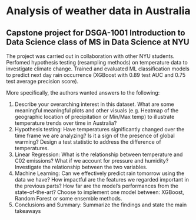 # Analysis of weather data in Australia
## Capstone project for DSGA-1001 Introduction to Data Science class of MS in Data Science at NYU

The project was carried out in collaboration with other NYU students.
Perfomed hypothesis testing (resampling methods) on temperature data to investigate climate change. Trained and evaluated ML classification models to predict next day rain occurrence (XGBoost with 0.89 test AUC and 0.75 test average precision score).

More specifically, the authors wanted answers to the following:
1)	Describe your overarching interest in this dataset. What are some meaningful meaningful plots and other visuals (e.g. Heatmap of the geographic location of precipitation or Min/Max temp) to illustrate temperature trends over time in Australia?
2)	Hypothesis testing: Have temperatures significantly changed over the time frame we are analyzing? Is it a sign of the presence of global warming? Design a test statistic to address the difference of temperatures.
3)	Linear Regression: What is the relationship between temperature and C02 emissions? What if we account for pressure and humidity? Investigate the relationship between the two variables.
4)	Machine Learning: Can we effectively predict rain tomorrow using the data we have? How impactful are the features we regarded important in the previous parts? How far are the model’s performances from the state-of-the-art? Choose to implement one model between: XGBoost, Random Forest or some ensemble methods.
6)	Conclusions and Summary: Summarize the findings and state the main takeaways

